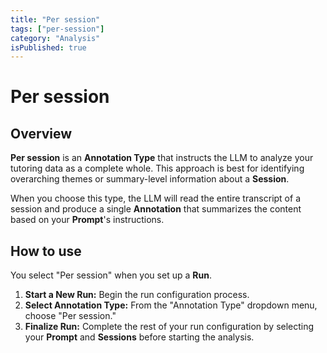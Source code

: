 ```yaml
---
title: "Per session"
tags: ["per-session"]
category: "Analysis"
isPublished: true
---
```


# Per session

## Overview

**Per session** is an **Annotation Type** that instructs the LLM to analyze your tutoring data as a complete whole. This approach is best for identifying overarching themes or summary-level information about a **Session**.

When you choose this type, the LLM will read the entire transcript of a session and produce a single **Annotation** that summarizes the content based on your **Prompt**'s instructions.

## How to use

You select "Per session" when you set up a **Run**.

1.  **Start a New Run:** Begin the run configuration process.
2.  **Select Annotation Type:** From the "Annotation Type" dropdown menu, choose "Per session."
3.  **Finalize Run:** Complete the rest of your run configuration by selecting your **Prompt** and **Sessions** before starting the analysis.
